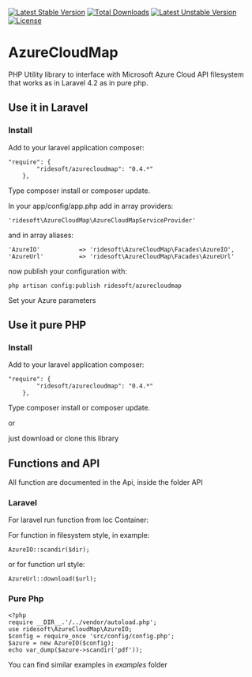 [![Latest Stable Version](https://poser.pugx.org/ridesoft/azurecloudmap/v/stable.svg)](https://packagist.org/packages/ridesoft/azurecloudmap) [![Total Downloads](https://poser.pugx.org/ridesoft/azurecloudmap/downloads.svg)](https://packagist.org/packages/ridesoft/azurecloudmap) [![Latest Unstable Version](https://poser.pugx.org/ridesoft/azurecloudmap/v/unstable.svg)](https://packagist.org/packages/ridesoft/azurecloudmap) [![License](https://poser.pugx.org/ridesoft/azurecloudmap/license.svg)](https://packagist.org/packages/ridesoft/azurecloudmap)
# AzureCloudMap

PHP Utility library to interface with Microsoft Azure Cloud API filesystem that works as in Laravel 4.2 as in pure php.

## Use it in Laravel

### Install

Add to your laravel application composer:
```
"require": {
        "ridesoft/azurecloudmap": "0.4.*"
    },
```
Type composer install or composer update.

In your app/config/app.php add in array providers:
```
'ridesoft\AzureCloudMap\AzureCloudMapServiceProvider'
```
and in array aliases:
```
'AzureIO'           => 'ridesoft\AzureCloudMap\Facades\AzureIO',
'AzureUrl'          => 'ridesoft\AzureCloudMap\Facades\AzureUrl'
```

now publish your configuration with:
```
php artisan config:publish ridesoft/azurecloudmap
```

Set your Azure parameters

## Use it pure PHP
### Install

Add to your laravel application composer:
```
"require": {
        "ridesoft/azurecloudmap": "0.4.*"
    },
```
Type composer install or composer update.

or

just download or clone this library

## Functions and API
All function are documented in the Api, inside the folder API

### Laravel

For laravel run function from Ioc Container:

For function in filesystem style, in example:
```
AzureIO::scandir($dir);
```
or for function url style:
```
AzureUrl::download($url);
```

### Pure Php
```
<?php
require __DIR__.'/../vendor/autoload.php';
use ridesoft\AzureCloudMap\AzureIO;
$config = require_once 'src/config/config.php';
$azure = new AzureIO($config);
echo var_dump($azure->scandir('pdf'));
```

You can find similar examples in *examples* folder
